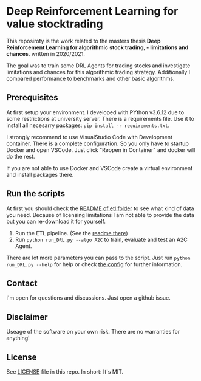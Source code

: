 # Deep Reinforcement Learning for value stocktrading

This reposiroty is the work related to the masters thesis **Deep Reinforcement Learning for algorithmic stock trading, - limitations and chances**. written in 2020/2021.

The goal was to train some DRL Agents for trading stocks and investigate limitations and chances for this algorithmic trading strategy. Additionally I compared performance to benchmarks and other basic algorithms.

## Prerequisites

At first setup your environment. I developed with PYthon v3.6.12 due to some restrictions at university server. There is a requirements file. Use it to install all necesarry packages: `pip install -r requirements.txt`.

I strongly recommend to use VisualStudio Code with Development container. There is a complete configuration. So you only have to startup Docker and open VSCode. Just click "Reopen in Container" and docker will do the rest.

If you are not able to use Docker and VSCode create a virtual environment and install packages there.

## Run the scripts

At first you should check the [README of etl folder](./etl/README.md) to see what kind of data you need. Because of licensing limitations I am not able to provide the data but you can re-download it for yourself.

1. Run the ETL pipeline. (See the [readme there](./etl/README.md))
2. Run `python run_DRL.py --algo A2C` to train, evaluate and test an A2C Agent.

There are lot more parameters you can pass to the script. Just run `python run_DRL.py --help` for help or check [the config](./config.py) for further information.

## Contact

I'm open for questions and discussions. Just open a github issue.

## Disclaimer

Useage of the software on your own risk. There are no warranties for anything!

## License

See [LICENSE](./LICENSE) file in this repo. In short: It's MIT.
